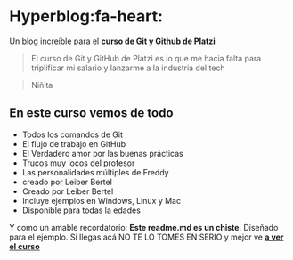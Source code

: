 # Hyperblog:fa-heart:
Un blog increíble para el [**curso de Git y Github de Platzi**](hhttp://https://platzi.com/cursos/git-github/ttp:// "curso de Git y Github de Platzi")
> El curso de Git y GitHub de Platzi es lo que me hacia falta para triplificar mi salario y lanzarme a la industria del tech

>Niñita

## En este curso vemos de todo
- Todos los comandos de Git
- El flujo de trabajo en GitHub
- El Verdadero amor por las buenas prácticas
- Trucos muy locos del profesor
- Las personalidades múltiples de Freddy
- creado por Leiber Bertel
- Creado por Leiber Bertel
- Incluye ejemplos en Windows, Linux y Mac
- Disponible para todas la edades

Y como un amable recordatorio: **Este readme.md es un chiste**.  Diseñado para el ejemplo. Si llegas acá NO TE LO TOMES EN SERIO y mejor ve [**a ver el curso**](http://https://platzi.com/cursos/git-github/ "a ver el curso")
